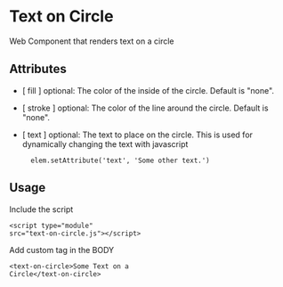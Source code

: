 # Text on Circle
 Web Component that renders text on a circle

## Attributes
* [ fill ] optional: The color of the inside of the circle. Default is "none".

* [ stroke ] optional: The color of the line around the circle. Default is "none".

* [ text ] optional: The text to place on the circle. This is used for dynamically changing the text with javascript
        
        elem.setAttribute('text', 'Some other text.')

## Usage
Include the script

<code>&lt;script type="module" src="text-on-circle.js"&gt;&lt;/script&gt;</code>

Add custom tag in the BODY

<code>&lt;text-on-circle&gt;Some Text on a Circle&lt;/text-on-circle&gt;</code>
